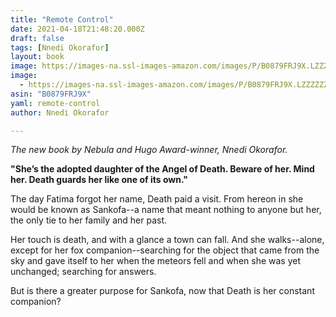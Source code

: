 ```yaml
---
title: "Remote Control"
date: 2021-04-18T21:48:20.000Z
draft: false
tags: [Nnedi Okorafor]
layout: book
image: https://images-na.ssl-images-amazon.com/images/P/B0879FRJ9X.LZZZZZZZ.jpg
image: 
  - https://images-na.ssl-images-amazon.com/images/P/B0879FRJ9X.LZZZZZZZ.jpg
asin: "B0879FRJ9X"
yaml: remote-control
author: Nnedi Okorafor

---
```


*The new book by Nebula and Hugo Award-winner, Nnedi Okorafor.*  
  
**"She’s the adopted daughter of the Angel of Death. Beware of her. Mind her. Death guards her like one of its own."**  
  
The day Fatima forgot her name, Death paid a visit. From hereon in she would be known as Sankofa­­--a name that meant nothing to anyone but her, the only tie to her family and her past.  
  
Her touch is death, and with a glance a town can fall. And she walks--alone, except for her fox companion--searching for the object that came from the sky and gave itself to her when the meteors fell and when she was yet unchanged; searching for answers.  
  
But is there a greater purpose for Sankofa, now that Death is her constant companion?